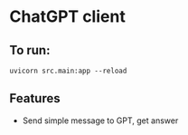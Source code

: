 # ChatGPT client

## To run:
`uvicorn src.main:app --reload`

## Features

- Send simple message to GPT, get answer